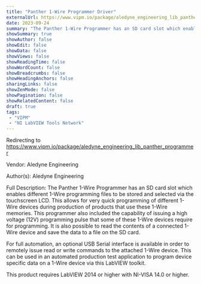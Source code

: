 ```yaml
---
title: "Panther 1-Wire Programmer Driver"
externalUrl: https://www.vipm.io/package/aledyne_engineering_lib_panther_programmer
date: 2023-09-24
summary: "The Panther 1-Wire Programmer has an SD card slot which enables different 1-Wire programming files to be stored and selected via the touchscreen LCD."
showSummary: true
showAuthor: false
showEdit: false
showData: false
showViews: false
showReadingTime: false
showWordCount: false
showBreadcrumbs: false
showHeadingAnchors: false
sharingLinks: false
showZenMode: false
showPagination: false
showRelatedContent: false
draft: true
tags:
 - "VIPM"
 - "NI LabVIEW Tools Network"
---
```


Redirecting to https://www.vipm.io/package/aledyne_engineering_lib_panther_programmer

Vendor: Aledyne Engineering

Author(s): Aledyne Engineering
 
Full Description:
The Panther 1-Wire Programmer has an SD card slot which enables different 1-Wire programming files to be stored and selected via the touchscreen LCD.  This allows for very quick programming of different 1-Wire devices during production of products that use these 1-Wire memories.  This programmer also included the capability of issuing a high voltage (12V) programming pulse that some of these 1-Wire devices require for programming.  It is also possible to read the contents of a connected 1-Wire device and save the data to a file on the SD card.

For full automation, an optional USB Serial interface is available in order to remotely issue read or write commands to the attached 1-Wire device.  This can be used in an automated production test application to program device specific data on a 1-Wire device via this LabVIEW toolkit.

This product requires LabVIEW 2014 or higher with NI-VISA 14.0 or higher.
